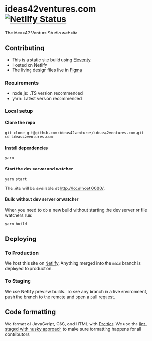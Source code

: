 # ideas42ventures.com [![Netlify Status](https://api.netlify.com/api/v1/badges/f9bb165d-6817-45fa-88ac-69fc6560e395/deploy-status)](https://app.netlify.com/sites/ideas42ventures/deploys)

The ideas42 Venture Studio website.

## Contributing

- This is a static site build using [Eleventy](https://www.11ty.dev/docs)
- Hosted on Netlify
- The living design files live in [Figma](https://www.figma.com/file/5ThSdBlZBcQnuyk15DWJNQ/Site?node-id=0%3A1)

### Requirements

- node.js: LTS version recommended
- yarn: Latest version recommended

### Local setup

#### Clone the repo

```
git clone git@github.com:ideas42ventures/ideas42ventures.com.git
cd ideas42ventures.com
```

#### Install dependencies

```
yarn
```

#### Start the dev server and watcher

```
yarn start
```

The site will be available at [http://localhost:8080/](http://localhost:8080/).

#### Build without dev server or watcher

When you need to do a new build without starting the dev server or file watchers run:

```
yarn build
```

## Deploying

### To Production

We host this site on [Netlify](https://www.netlify.com/). Anything merged into the `main` branch is deployed to production.

### To Staging

We use Netlify preview builds. To see any branch in a live environment, push the branch to the remote and open a pull request.

## Code formatting

We format all JavaScript, CSS, and HTML with [Prettier](https://prettier.io). We use the [lint-staged with husky approach](https://prettier.io/docs/en/precommit.html#option-1-lint-stagedhttpsgithubcomokonetlint-staged) to make sure formatting happens for all contributors.
